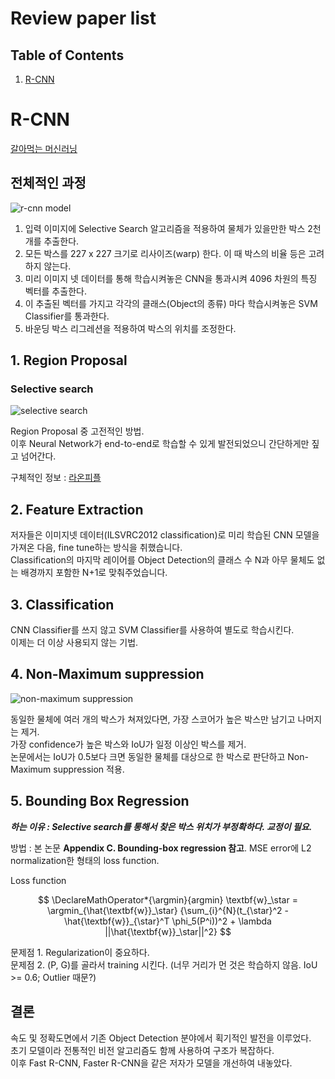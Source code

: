 # Review paper list

## Table of Contents

1. [R-CNN](#r-cnn)

# R-CNN

[갈아먹는 머신러닝](https://yeomko.tistory.com/13?category=888201)

## 전체적인 과정

![r-cnn model][r-cnn model2]

1. 입력 이미지에 Selective Search 알고리즘을 적용하여 물체가 있을만한 박스 2천개를 추출한다.
2. 모든 박스를 227 x 227 크기로 리사이즈(warp) 한다. 이 때 박스의 비율 등은 고려하지 않는다.
3. 미리 이미지 넷 데이터를 통해 학습시켜놓은 CNN을 통과시켜 4096 차원의 특징 벡터를 추출한다.
4. 이 추출된 벡터를 가지고 각각의 클래스(Object의 종류) 마다 학습시켜놓은 SVM Classifier를 통과한다.
5. 바운딩 박스 리그레션을 적용하여 박스의 위치를 조정한다.

## 1. Region Proposal

### Selective search

![selective search][selective search]

Region Proposal 중 고전적인 방법.  
이후 Neural Network가 end-to-end로 학습할 수 있게 발전되었으니 간단하게만 짚고 넘어간다.

구체적인 정보 : [라온피플](https://m.blog.naver.com/laonple/220918802749)

## 2. Feature Extraction

저자들은 이미지넷 데이터(ILSVRC2012 classification)로 미리 학습된 CNN 모델을 가져온 다음, fine tune하는 방식을 취했습니다.  
Classification의 마지막 레이어를 Object Detection의 클래스 수 N과 아무 물체도 없는 배경까지 포함한 N+1로 맞춰주었습니다.

## 3. Classification

CNN Classifier를 쓰지 않고 SVM Classifier를 사용하여 별도로 학습시킨다.  
이제는 더 이상 사용되지 않는 기법.

## 4. Non-Maximum suppression

![non-maximum suppression][non-maximum suppresion]

동일한 물체에 여러 개의 박스가 쳐져있다면, 가장 스코어가 높은 박스만 남기고 나머지는 제거.  
가장 confidence가 높은 박스와 IoU가 일정 이상인 박스를 제거.  
논문에서는 IoU가 0.5보다 크면 동일한 물체를 대상으로 한 박스로 판단하고 Non-Maximum suppression 적용.

## 5. Bounding Box Regression

**_하는 이유 : Selective search를 통해서 찾은 박스 위치가 부정확하다. 교정이 필요._**

방법 : 본 논문 **Appendix C. Bounding-box regression 참고**. MSE error에 L2 normalization한 형태의 loss function.

Loss function

$$
\DeclareMathOperator*{\argmin}{argmin}
\textbf{w}_\star = \argmin_{\hat{\textbf{w}}_\star} {\sum_{i}^{N}(t_{\star}^2 - \hat{\textbf{w}}_{\star}^T \phi_5(P^i))^2 + \lambda ||\hat{\textbf{w}}_\star||^2}
$$

문제점 1. Regularization이 중요하다.  
문제점 2. (P, G)를 골라서 training 시킨다. (너무 거리가 먼 것은 학습하지 않음. IoU >= 0.6; Outlier 때문?)

## 결론

속도 및 정확도면에서 기존 Object Detection 분야에서 획기적인 발전을 이루었다.  
초기 모델이라 전통적인 비전 알고리즘도 함께 사용하여 구조가 복잡하다.  
이후 Fast R-CNN, Faster R-CNN을 같은 저자가 모델을 개선하여 내놓았다.

<!-- Reference -->

[r-cnn model]: https://img1.daumcdn.net/thumb/R1280x0/?scode=mtistory2&fname=https%3A%2F%2Fblog.kakaocdn.net%2Fdn%2FbJaTYc%2FbtqANCZbqeK%2FYilKOm42aNYvPcWIjYxCdK%2Fimg.png
[r-cnn model2]: https://img1.daumcdn.net/thumb/R1280x0/?scode=mtistory2&fname=https%3A%2F%2Fblog.kakaocdn.net%2Fdn%2FbdmFi2%2FbtqAQ38E2v3%2FJMXznsWZsX3YQAuTkKtpWK%2Fimg.png
[map]: https://better-today.tistory.com/3
[selective search]: https://img1.daumcdn.net/thumb/R1280x0/?scode=mtistory2&fname=https%3A%2F%2Fblog.kakaocdn.net%2Fdn%2FSRNtz%2FbtqAPeQCKIU%2F1JsEHoX4e2bSAgzrgQQCD1%2Fimg.png
[non-maximum suppresion]: https://img1.daumcdn.net/thumb/R1280x0/?scode=mtistory2&fname=https%3A%2F%2Fblog.kakaocdn.net%2Fdn%2Fpu1Jo%2FbtqANDX2WUQ%2FdB9pDakTtO57zjZa0CLsa1%2Fimg.png
